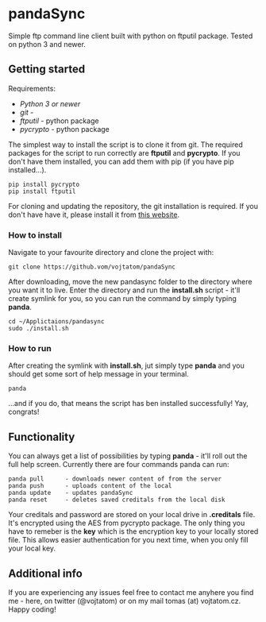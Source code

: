 # pandaSync

Simple ftp command line client built with python on ftputil package. Tested on python 3 and newer.

## Getting started

Requirements:
* *Python 3 or newer*
* *git* - 
* *ftputil* - python package
* *pycrypto* - python package

The simplest way to install the script is to clone it from git. The required packages for the script to run correctly are **ftputil** and **pycrypto**. If you don't have them installed, you can add them with pip (if you have pip installed...).

```
pip install pycrypto
pip install ftputil
```

For cloning and updating the repository, the git installation is required. If you don't have have it, please install it from [this website](https://git-scm.com/downloads).
### How to install
Navigate to your favourite directory and clone the project with:

```
git clone https://github.vom/vojtatom/pandaSync
```

After downloading, move the new pandasync folder to the directory where you want it to live. Enter the directory and run the **install.sh** script - it'll create symlink for you, so you can run the command by simply typing **panda**.

```
cd ~/Applictaions/pandasync
sudo ./install.sh
```

### How to run
After creating the symlink with **install.sh**, jut simply type **panda** and you should get some sort of help message in your terminal.

```
panda
```
...and if you do, that means the script has ben installed successfully! Yay, congrats!

## Functionality
You can always get a list of possibilities by typing **panda** - it'll roll out the full help screen. Currently there are four commands panda can run:
```
panda pull  	- downloads newer content of from the server
panda push  	- uploads content of the local
panda update	- updates pandaSync
panda reset		- deletes saved creditals from the local disk
```

Your creditals and password are stored on your local drive in **.creditals** file. It's encrypted using the AES from pycrypto package. The only thing you have to remeber is the **key** which is the encryption key to your locally stored file. This allows easier authentication for you next time, when you only fill your local key.

## Additional info
If you are experiencing any issues feel free to contact me anyhere you find me - here, on twitter (@vojtatom) or on my mail tomas (at) vojtatom.cz. Happy coding!
